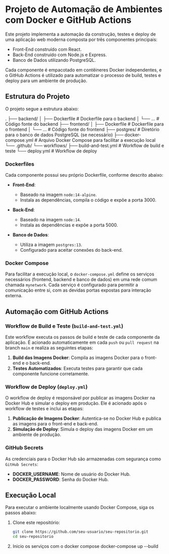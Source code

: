 # Projeto de Automação de Ambientes com Docker e GitHub Actions

Este projeto implementa a automação da construção, testes e deploy de uma aplicação web moderna composta por três componentes principais:
- Front-End construído com React.
- Back-End construído com Node.js e Express.
- Banco de Dados utilizando PostgreSQL.

Cada componente é empacotado em contêineres Docker independentes, e o GitHub Actions é utilizado para automatizar o processo de build, testes e deploy para um ambiente de produção.

## Estrutura do Projeto

O projeto segue a estrutura abaixo:

. ├── backend/ │ ├── Dockerfile # Dockerfile para o backend │ └── ... # Código fonte do backend ├── frontend/ │ ├── Dockerfile # Dockerfile para o frontend │ └── ... # Código fonte do frontend ├── postgres/ # Diretório para o banco de dados PostgreSQL (se necessário) ├── docker-compose.yml # Arquivo Docker Compose para facilitar a execução local └── .github/ └── workflows/ ├── build-and-test.yml # Workflow de build e teste └── deploy.yml # Workflow de deploy

### Dockerfiles

Cada componente possui seu próprio Dockerfile, conforme descrito abaixo:

- **Front-End**:
  - Baseado na imagem `node:14-alpine`.
  - Instala as dependências, compila o código e expõe a porta 3000.

- **Back-End**:
  - Baseado na imagem `node:14`.
  - Instala as dependências e expõe a porta 5000.

- **Banco de Dados**:
  - Utiliza a imagem `postgres:13`.
  - Configurado para aceitar conexões do back-end.

### Docker Compose

Para facilitar a execução local, o `docker-compose.yml` define os serviços necessários (frontend, backend e banco de dados) em uma rede comum chamada `mynetwork`. Cada serviço é configurado para permitir a comunicação entre si, com as devidas portas expostas para interação externa.

## Automação com GitHub Actions

### Workflow de Build e Teste (`build-and-test.yml`)

Este workflow executa os passos de build e teste de cada componente da aplicação. É acionado automaticamente em cada `push` ou `pull request` na branch `main` e realiza as seguintes etapas:

1. **Build das Imagens Docker**: Compila as imagens Docker para o front-end e o back-end.
2. **Testes Automatizados**: Executa testes para garantir que cada componente funcione corretamente.

### Workflow de Deploy (`deploy.yml`)

O workflow de deploy é responsável por publicar as imagens Docker na Docker Hub e simular o deploy em produção. Ele é acionado após o workflow de testes e inclui as etapas:

1. **Publicação de Imagens Docker**: Autentica-se no Docker Hub e publica as imagens para o front-end e back-end.
2. **Simulação de Deploy**: Simula o deploy das imagens Docker em um ambiente de produção.

### GitHub Secrets

As credenciais para o Docker Hub são armazenadas com segurança como `GitHub Secrets`:
- **DOCKER_USERNAME**: Nome de usuário do Docker Hub.
- **DOCKER_PASSWORD**: Senha do Docker Hub.

## Execução Local

Para executar o ambiente localmente usando Docker Compose, siga os passos abaixo:

1. Clone este repositório:
   ```bash
   git clone https://github.com/seu-usuario/seu-repositorio.git
   cd seu-repositorio

2. Inicio os serviços com o docker compose 
docker-compose up --build
